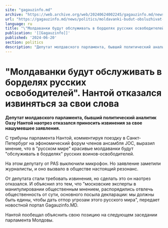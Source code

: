```yaml
---
site: "gagauzinfo.md"
archive: "https://web.archive.org/web/20240624002245/gagauzinfo.md/news/politics/moldavanki-budut-obsluzhivat-v-bordelyah-russkih-osvoboditelei-nantoi-otkazalsya-izvinyatsya-za-svoi-slova"
url: "https://gagauzinfo.md/news/politics/moldavanki-budut-obsluzhivat-v-bordelyah-russkih-osvoboditelei-nantoi-otkazalsya-izvinyatsya-za-svoi-slova"
language: ru
title: "\"Молдаванки будут обслуживать в борделях русских освободителей\". Нантой отказался извиняться за свои слова"
publication: '[[Gagauzinfo]]'
published: '2024-06-20'
section: politics
description: "Депутат молдавского парламента, бывший политический аналитик Оазу Нантой наотрез отказался приносить извинения за свое нашумевшее заявления."
---
```


# "Молдаванки будут обслуживать в борделях русских освободителей". Нантой отказался извиняться за свои слова

**Депутат молдавского парламента, бывший политический аналитик Оазу Нантой наотрез отказался приносить извинения за свое нашумевшее заявления.**

С трибуны парламента Нантой, комментируя поездку в Санкт-Петербург на эфономический форум членов ансамбля JOC, выразил мнение, что в "русском мире" красивые молдаванки будут "обслуживать в борделях" русских воинов-освободителей.

На этом депутату от PAS выключили микрофон. Но заявление заметили журналисты, и оно вызвало в обществе настоящий резонанс.

От депутата стали требовать извинения, но сделать это он наотрез отказался. И объяснил это тем, что "московские эксперты в манипулировании общественным мнением, распорядились отвлечь общественность от сути, основного посыла декларации: мы должны быть едины, чтобы дать отпор угрозам этого русского мира", передает новостной портал Gagauzinfo.MD.

Нантой пообещал объяснить свою позицию на следующем заседании парламента Молдовы.